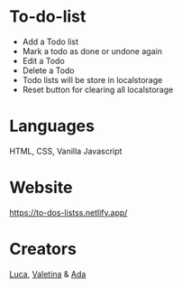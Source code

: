 # To-do-list

- Add a Todo list
- Mark a todo as done or undone again
- Edit a Todo
- Delete a Todo
- Todo lists will be store in localstorage
- Reset button for clearing all localstorage

# Languages
HTML, CSS, Vanilla Javascript
  
# Website
  
https://to-dos-listss.netlify.app/

# Creators

[Luca](https://github.com/Quantumminded), [Valetina](https://github.com/Valeprogr) &
[Ada](https://github.com/AdaN6)


  
